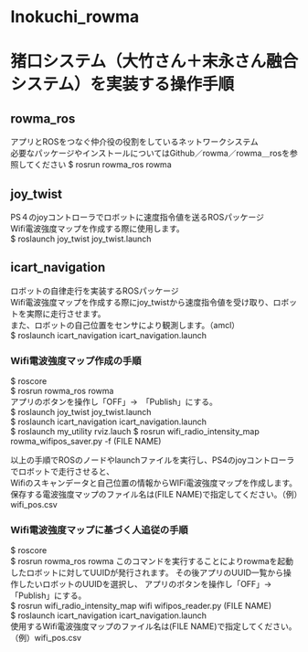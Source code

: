 # Inokuchi_rowma
# 猪口システム（大竹さん＋末永さん融合システム）を実装する操作手順
 
## rowma_ros
 アプリとROSをつなぐ仲介役の役割をしているネットワークシステム  
 必要なパッケージやインストールについてはGithub／rowma／rowma＿rosを参照してください
 $ rosrun rowma_ros rowma
 
## joy_twist
 PS４のjoyコントローラでロボットに速度指令値を送るROSパッケージ  
 Wifi電波強度マップを作成する際に使用します。  
 $ roslaunch joy_twist joy_twist.launch  
 
## icart_navigation
 ロボットの自律走行を実装するROSパッケージ  
 Wifi電波強度マップを作成する際にjoy_twistから速度指令値を受け取り、ロボットを実際に走行させます。  
 また、ロボットの自己位置をセンサにより観測します。（amcl）  
 $ roslaunch icart_navigation icart_navigation.launch  
 
### Wifi電波強度マップ作成の手順
$ roscore  
$ rosrun rowma_ros rowma    
アプリのボタンを操作し「OFF」→　「Publish」にする。  
$ roslaunch joy_twist joy_twist.launch  
$ roslaunch icart_navigation icart_navigation.launch  
$ roslaunch my_utility rviz.lauch
$ rosrun wifi_radio_intensity_map rowma_wifipos_saver.py -f (FILE NAME)    

以上の手順でROSのノードやlaunchファイルを実行し、PS4のjoyコントローラでロボットで走行させると、  
Wifiのスキャンデータと自己位置の情報からWIFi電波強度マップを作成します。  
保存する電波強度マップのファイル名は(FILE NAME)で指定してください。（例）wifi_pos.csv  

### Wifi電波強度マップに基づく人追従の手順
$ roscore  
$ rosrun rowma_ros rowma
このコマンドを実行することによりrowmaを起動したロボットに対してUUIDが発行されます。
その後アプリのUUID一覧から操作したいロボットのUUIDを選択し、
アプリのボタンを操作し「OFF」→　「Publish」にする。  
$ rosrun wifi_radio_intensity_map wifi wifipos_reader.py (FILE NAME)  
$ roslaunch icart_navigation icart_navigation.launch  
使用するWifi電波強度マップのファイル名は(FILE NAME)で指定してください。（例）wifi_pos.csv
